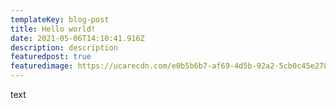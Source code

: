```yaml
---
templateKey: blog-post
title: Hello world!
date: 2021-05-06T14:10:41.916Z
description: description
featuredpost: true
featuredimage: https://ucarecdn.com/e0b5b6b7-af69-4d5b-92a2-5cb0c45e278d/
---
```

text